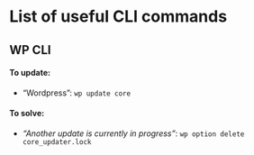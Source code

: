 # List of useful CLI commands

## WP CLI

#### To update: 
- “Wordpress”: `wp update core`

#### To solve: 
- _“Another update is currently in progress”_: `wp option delete core_updater.lock`
